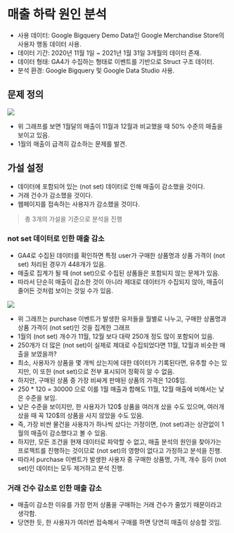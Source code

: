 # 매출 하락 원인 분석

* 사용 데이터: Google Bigquery Demo Data인 Google Merchandise Store의 사용자 행동 데이터 사용.
* 데이터 기간: 2020년 11월 1일 ~ 2021년 1월 31일 3개월의 데이터 존재.
* 데이터 형태: GA4가 수집하는 형태로 이벤트를 기반으로 Struct 구조 데이터.
* 분석 환경: Google Bigquery 및 Google Data Studio 사용.

## 문제 정의

<image src = "https://github.com/wbin0718/google_analytics_dashboard/assets/104637982/ace29fa5-4564-45d8-9a61-e5322f26d646">

* 위 그래프를 보면 1월달의 매출이 11월과 12월과 비교했을 때 50% 수준의 매출을 보이고 있음.
* 1월의 매출이 급격히 감소하는 문제를 발견.

## 가설 설정

*  데이터에 포함되어 있는 (not set) 데이터로 인해 매출이 감소했을 것이다.
*  거래 건수가 감소했을 것이다.
* 웹페이지를 접속하는 사용자가 감소했을 것이다.

> 총 3개의 가설을 기준으로 분석을 진행

### not set 데이터로 인한 매출 감소

* GA4로 수집된 데이터를 확인하면 특정 user가 구매한 상품명과 상품 가격이 (not set) 처리된 경우가 448개가 있음.
* 매출로 집계가 될 때 (not set)으로 수집된 상품들은 포함되지 않는 문제가 있음.
* 따라서 단순히 매출이 감소한 것이 아니라 제대로 데이터가 수집되지 않아, 매출이 줄어든 것처럼 보이는 것일 수가 있음.

<image src = "https://github.com/wbin0718/google_analytics_dashboard/assets/104637982/9f0f3f8b-21e9-4b3c-989e-def20f716f6c">

* 위 그래프는 purchase 이벤트가 발생한 유저들을 월별로 나누고, 구매한 상품명과 상품 가격이 (not set)인 것을 집계한 그래프
* 1월의 (not set) 개수가 11월, 12월 보다 대략 250개 정도 많이 포함되어 있음.
* 250개가 더 많은 (not set)이 실제로 제대로 수집되었다면 11월, 12월과 비슷한 매출을 보였을까?
* 최소, 사용자가 상품을 몇 개씩 샀는지에 대한 데이터가 기록된다면, 유추할 수는 있지만, 이 또한 (not set)으로 전부 표시되어 정확히 알 수 없음.
* 하지만, 구매된 상품 중 가장 비싸게 판매된 상품의 가격은 120$임.
* 250 * 120 = 30000 으로 이를 1월 매출과 합해도 11월, 12월 매출에 비해서는 낮은 수준을 보임.
* 낮은 수준을 보이지만, 한 사용자가 120$ 상품을 여러개 샀을 수도 있으며, 여러개 샀을 때 꼭 120$의 상품을 사지 않았을 수도 있음.
* 즉, 가장 비싼 물건을 사용자가 하나씩 샀다는 가정이면, (not set)과는 상관없이 1월의 매출이 감소했다고 볼 수 있음.
* 하지만, 모든 조건을 현재 데이터로 파악할 수 없고, 매출 분석의 원인을 찾아가는 프로젝트를 진행하는 것이므로 (not set)의 영향이 없다고 가정하고 분석을 진행.
* 따라서 purchase 이벤트가 발생한 사용자 중 구매한 상품명, 가격, 개수 등이 (not set)인 데이터는 모두 제거하고 분석 진행.

### 거래 건수 감소로 인한 매출 감소

* 매출이 감소한 이유를 가장 먼저 상품을 구매하는 거래 건수가 줄었기 때문이라고 생각함.
* 당연한 듯, 한 사용자가 여러번 접속해서 구매를 하면 당연히 매출이 상승할 것임.
